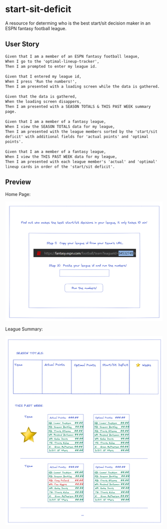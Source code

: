 # start-sit-deficit

A resource for determing who is the best start/sit decision maker in an ESPN fantasy football league.

## User Story

```
Given that I am a member of an ESPN fantasy football league,
When I go to the 'optimal-lineup-tracker',
Then I am prompted to enter my league id.

Given that I entered my league id,
When I press 'Run the numbers!',
Then I am presented with a loading screen while the data is gathered.

Given that the data is gathered,
When the loading screen disappers,
Then I am presented with a SEASON TOTALS & THIS PAST WEEK summary page.

Given that I am a member of a fantasy league,
When I view the SEASON TOTALS data for my league,
Then I am presented with the league members sorted by the 'start/sit deficit' with additional fields for 'actual points' and 'optimal points'.

Given that I am a member of a fantasy league,
When I view the THIS PAST WEEK data for my league,
Then I am presented with each league member's 'actual' and 'optimal' lineup cards in order of the 'start/sit deficit'.
```

## Preview

Home Page:

![landing page](./assets/images/excalidraw-home.png)

League Summary:

![league summary](./assets/images/excalidraw-summary.png)
